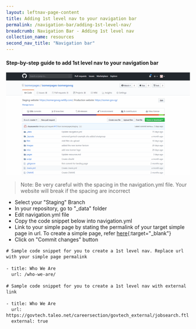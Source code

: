 ```yaml
---
layout: leftnav-page-content
title: Adding 1st level nav to your navigation bar
permalink: /navigation-bar/adding-1st-level-nav/
breadcrumb: Navigation Bar - Adding 1st level nav
collection_name: resources
second_nav_title: "Navigation bar"
---
```

#### **Step-by-step guide to add 1st level nav to your navigation bar**
![Adding first level nav](/images/resources/adding-first-level-item-to-your-navigation-bar.gif)
> Note: Be very careful with the spacing in the navigation.yml file. Your website will break if the spacing are incorrect

* Select your "Staging" Branch
* In your repository, go to "_data" folder
* Edit navigation.yml file
* Copy the code snippet below into navigation.yml
* Link to your simple page by stating the permalink of your target simple page in url. To create a simple page, refer [here](/adding-a-new-simple-page/){:target="_blank"} 
* Click on "Commit changes" button

```
# Sample code snippet for you to create a 1st level nav. Replace url with your simple page permalink

- title: Who We Are
  url: /who-we-are/
  
# Sample code snippet for you to create a 1st level nav with external link

- title: Who We Are
  url: https://govtech.taleo.net/careersection/govtech_external/jobsearch.ftl
  external: true
```
